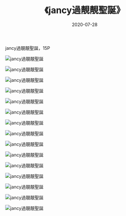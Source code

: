 ﻿---
layout: post
title: 《jancy過靚靚聖誕》
date: 2020-07-28
img: http://photo.orgx.cf/%E5%94%AF%E7%BE%8E/2019/jancy過靚靚聖誕/000.jpg
tags: [美女,清纯,唯美]
---

jancy過靚靚聖誕，15P


![jancy過靚靚聖誕](http://photo.orgx.cf/%E5%94%AF%E7%BE%8E/2019/jancy過靚靚聖誕/001.jpg''jancy過靚靚聖誕'')

![jancy過靚靚聖誕](http://photo.orgx.cf/%E5%94%AF%E7%BE%8E/2019/jancy過靚靚聖誕/002.jpg''jancy過靚靚聖誕'')

![jancy過靚靚聖誕](http://photo.orgx.cf/%E5%94%AF%E7%BE%8E/2019/jancy過靚靚聖誕/003.jpg''jancy過靚靚聖誕'')

![jancy過靚靚聖誕](http://photo.orgx.cf/%E5%94%AF%E7%BE%8E/2019/jancy過靚靚聖誕/004.jpg''jancy過靚靚聖誕'')

![jancy過靚靚聖誕](http://photo.orgx.cf/%E5%94%AF%E7%BE%8E/2019/jancy過靚靚聖誕/005.jpg''jancy過靚靚聖誕'')

![jancy過靚靚聖誕](http://photo.orgx.cf/%E5%94%AF%E7%BE%8E/2019/jancy過靚靚聖誕/006.jpg''jancy過靚靚聖誕'')

![jancy過靚靚聖誕](http://photo.orgx.cf/%E5%94%AF%E7%BE%8E/2019/jancy過靚靚聖誕/007.jpg''jancy過靚靚聖誕'')

![jancy過靚靚聖誕](http://photo.orgx.cf/%E5%94%AF%E7%BE%8E/2019/jancy過靚靚聖誕/008.jpg''jancy過靚靚聖誕'')

![jancy過靚靚聖誕](http://photo.orgx.cf/%E5%94%AF%E7%BE%8E/2019/jancy過靚靚聖誕/009.jpg''jancy過靚靚聖誕'')

![jancy過靚靚聖誕](http://photo.orgx.cf/%E5%94%AF%E7%BE%8E/2019/jancy過靚靚聖誕/010.jpg''jancy過靚靚聖誕'')

![jancy過靚靚聖誕](http://photo.orgx.cf/%E5%94%AF%E7%BE%8E/2019/jancy過靚靚聖誕/011.jpg''jancy過靚靚聖誕'')

![jancy過靚靚聖誕](http://photo.orgx.cf/%E5%94%AF%E7%BE%8E/2019/jancy過靚靚聖誕/012.jpg''jancy過靚靚聖誕'')

![jancy過靚靚聖誕](http://photo.orgx.cf/%E5%94%AF%E7%BE%8E/2019/jancy過靚靚聖誕/013.jpg''jancy過靚靚聖誕'')

![jancy過靚靚聖誕](http://photo.orgx.cf/%E5%94%AF%E7%BE%8E/2019/jancy過靚靚聖誕/014.jpg''jancy過靚靚聖誕'')

![jancy過靚靚聖誕](http://photo.orgx.cf/%E5%94%AF%E7%BE%8E/2019/jancy過靚靚聖誕/015.jpg''jancy過靚靚聖誕'')
